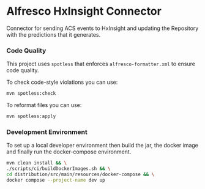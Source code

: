 # Alfresco HxInsight Connector

Connector for sending ACS events to HxInsight and updating the Repository with the predictions that it generates.


### Code Quality
This project uses `spotless` that enforces `alfresco-formatter.xml` to ensure code quality.

To check code-style violations you can use:
```bash
mvn spotless:check
```
To reformat files you can use:
```bash
mvn spotless:apply
```

### Development Environment

To set up a local developer environment then build the jar, the docker image and finally run the docker-compose environment.

```bash
mvn clean install && \
./scripts/ci/buildDockerImages.sh && \
cd distribution/src/main/resources/docker-compose && \
docker compose --project-name dev up
```
